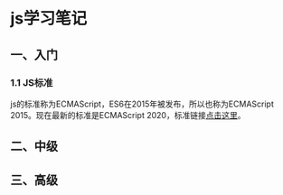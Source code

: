 # js学习笔记

## 一、入门

### 1.1 JS标准

js的标准称为ECMAScript，ES6在2015年被发布，所以也称为ECMAScript 2015。现在最新的标准是ECMAScript 2020，标准链接[点击这里](https://tc39.es/ecma262/)。

## 二、中级

## 三、高级